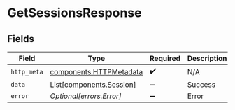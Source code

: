 # GetSessionsResponse


## Fields

| Field                                                              | Type                                                               | Required                                                           | Description                                                        |
| ------------------------------------------------------------------ | ------------------------------------------------------------------ | ------------------------------------------------------------------ | ------------------------------------------------------------------ |
| `http_meta`                                                        | [components.HTTPMetadata](../../models/components/httpmetadata.md) | :heavy_check_mark:                                                 | N/A                                                                |
| `data`                                                             | List[[components.Session](../../models/components/session.md)]     | :heavy_minus_sign:                                                 | Success                                                            |
| `error`                                                            | *Optional[errors.Error]*                                           | :heavy_minus_sign:                                                 | Error                                                              |